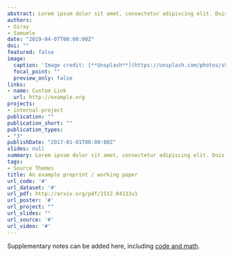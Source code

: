 ```yaml
---
abstract: Lorem ipsum dolor sit amet, consectetur adipiscing elit. Duis posuere tellus ac convallis placerat. Proin tincidunt magna sed ex sollicitudin condimentum. Sed ac faucibus dolor, scelerisque sollicitudin nisi. Cras purus urna, suscipit quis sapien eu, pulvinar tempor diam. Quisque risus orci, mollis id ante sit amet, gravida egestas nisl. Sed ac tempus magna. Proin in dui enim. Donec condimentum, sem id dapibus fringilla, tellus enim condimentum arcu, nec volutpat est felis vel metus. Vestibulum sit amet erat at nulla eleifend gravida.
authors:
- Giray
- Samuele
date: "2019-04-07T00:00:00Z"
doi: ""
featured: false
image:
  caption: 'Image credit: [**Unsplash**](https://unsplash.com/photos/s9CC2SKySJM)'
  focal_point: ""
  preview_only: false
links:
- name: Custom Link
  url: http://example.org
projects:
- internal-project
publication: ""
publication_short: ""
publication_types:
- "3"
publishDate: "2017-01-01T00:00:00Z"
slides: null
summary: Lorem ipsum dolor sit amet, consectetur adipiscing elit. Duis posuere tellus ac convallis placerat. Proin tincidunt magna sed ex sollicitudin condimentum.
tags:
- Source Themes
title: An example preprint / working paper
url_code: '#'
url_dataset: '#'
url_pdf: http://arxiv.org/pdf/1512.04133v1
url_poster: '#'
url_project: ""
url_slides: ""
url_source: '#'
url_video: '#'
---
```


Supplementary notes can be added here, including [code and math](https://sourcethemes.com/academic/docs/writing-markdown-latex/).

